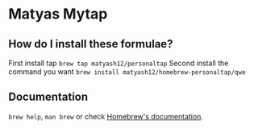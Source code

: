 # Matyas Mytap

## How do I install these formulae?
First install tap
`brew tap matyash12/personaltap`
Second install the command you want
`brew install matyash12/homebrew-personaltap/qwe`

## Documentation

`brew help`, `man brew` or check [Homebrew's documentation](https://docs.brew.sh).
